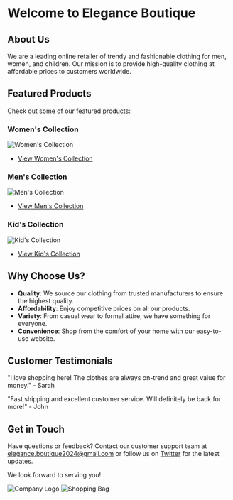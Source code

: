 # Welcome to Elegance Boutique

## About Us
We are a leading online retailer of trendy and fashionable clothing for men, women, and children. Our mission is to provide high-quality clothing at affordable prices to customers worldwide.

## Featured Products
Check out some of our featured products:

### Women's Collection
![Women's Collection](https://example.com/womens-collection.jpg)
- [View Women's Collection](https://example.com/womens-collection)

### Men's Collection
![Men's Collection](https://example.com/mens-collection.jpg)
- [View Men's Collection](https://example.com/mens-collection)

### Kid's Collection
![Kid's Collection](https://example.com/kids-collection.jpg)
- [View Kid's Collection](https://example.com/kids-collection)

## Why Choose Us?
- **Quality**: We source our clothing from trusted manufacturers to ensure the highest quality.
- **Affordability**: Enjoy competitive prices on all our products.
- **Variety**: From casual wear to formal attire, we have something for everyone.
- **Convenience**: Shop from the comfort of your home with our easy-to-use website.

## Customer Testimonials
"I love shopping here! The clothes are always on-trend and great value for money." - Sarah

"Fast shipping and excellent customer service. Will definitely be back for more!" - John

## Get in Touch
Have questions or feedback? Contact our customer support team at elegance.boutique2024@gmail.com or follow us on [Twitter](https://twitter.com/example) for the latest updates.

We look forward to serving you!

![Company Logo](https://example.com/logo.png)
![Shopping Bag](https://example.com/shopping-bag.jpg)


